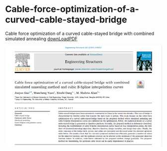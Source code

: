 # Cable-force-optimization-of-a-curved-cable-stayed-bridge
Cable force optimization of a curved cable-stayed bridge with combined simulated annealing [downLoadPDF](https://www.sciencedirect.com/science/article/pii/S0141029619311046?via%3Dihub)

![](https://github.com/Junjun1guo/Cable-force-optimization-of-a-curved-cable-stayed-bridge/raw/master/paper.png)

